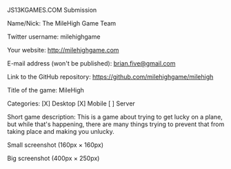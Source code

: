JS13KGAMES.COM Submission

Name/Nick: The MileHigh Game Team

Twitter username: milehighgame

Your website: http://milehighgame.com

E-mail address (won't be published): brian.five@gmail.com

Link to the GitHub repository: https://github.com/milehighgame/milehigh

Title of the game: MileHigh

Categories: [X] Desktop  [X] Mobile  [ ] Server

Short game description: This is a game about trying to get lucky on a plane, but while that's happening, there are many things trying to prevent that from taking place and making you unlucky.

Small screenshot (160px × 160px)

Big screenshot (400px × 250px)
